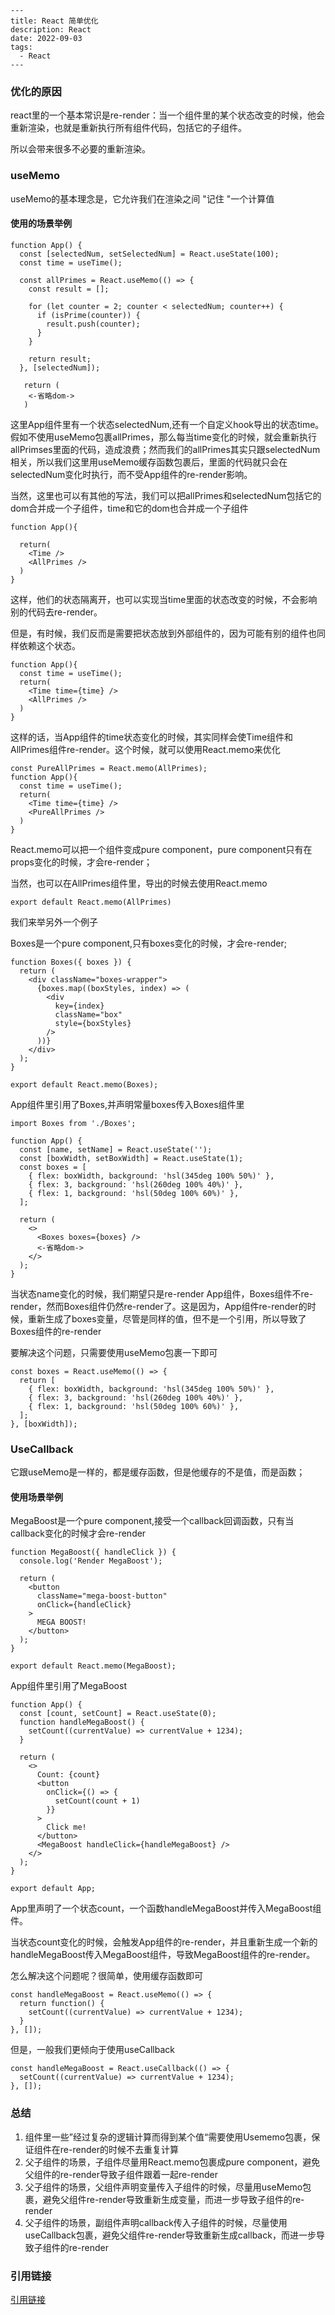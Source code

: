 ```
---
title: React 简单优化
description: React
date: 2022-09-03
tags:
  - React
---
```

### 优化的原因

react里的一个基本常识是re-render：当一个组件里的某个状态改变的时候，他会重新渲染，也就是重新执行所有组件代码，包括它的子组件。

所以会带来很多不必要的重新渲染。

### useMemo

useMemo的基本理念是，它允许我们在渲染之间 "记住 "一个计算值

#### 使用的场景举例

```react
function App() {
  const [selectedNum, setSelectedNum] = React.useState(100);
  const time = useTime();
  
  const allPrimes = React.useMemo(() => {
    const result = [];
    
    for (let counter = 2; counter < selectedNum; counter++) {
      if (isPrime(counter)) {
        result.push(counter);
      }
    }
    
    return result;
  }, [selectedNum]);
  
   return (
    <-省略dom-> 
   )
```

这里App组件里有一个状态selectedNum,还有一个自定义hook导出的状态time。假如不使用useMemo包裹allPrimes，那么每当time变化的时候，就会重新执行allPrimses里面的代码，造成浪费；然而我们的allPrimes其实只跟selectedNum相关，所以我们这里用useMemo缓存函数包裹后，里面的代码就只会在selectedNum变化时执行，而不受App组件的re-render影响。



当然，这里也可以有其他的写法，我们可以把allPrimes和selectedNum包括它的dom合并成一个子组件，time和它的dom也合并成一个子组件

```react
function App(){
  
  return(
  	<Time />
    <AllPrimes />
  )
}
```

这样，他们的状态隔离开，也可以实现当time里面的状态改变的时候，不会影响别的代码去re-render。

但是，有时候，我们反而是需要把状态放到外部组件的，因为可能有别的组件也同样依赖这个状态。

```react
function App(){
  const time = useTime();
  return(
  	<Time time={time} />
    <AllPrimes />
  )
}
```

这样的话，当App组件的time状态变化的时候，其实同样会使Time组件和AllPrimes组件re-render。这个时候，就可以使用React.memo来优化

```react
const PureAllPrimes = React.memo(AllPrimes);
function App(){
  const time = useTime();
  return(
  	<Time time={time} />
    <PureAllPrimes />
  )
}
```

React.memo可以把一个组件变成pure component，pure component只有在props变化的时候，才会re-render；

当然，也可以在AllPrimes组件里，导出的时候去使用React.memo

```react
export default React.memo(AllPrimes)
```



我们来举另外一个例子

Boxes是一个pure component,只有boxes变化的时候，才会re-render;

```react
function Boxes({ boxes }) {
  return (
    <div className="boxes-wrapper">
      {boxes.map((boxStyles, index) => (
        <div
          key={index}
          className="box"
          style={boxStyles}
        />
      ))}
    </div>
  );
}

export default React.memo(Boxes);
```

App组件里引用了Boxes,并声明常量boxes传入Boxes组件里

```react
import Boxes from './Boxes';

function App() {
  const [name, setName] = React.useState('');
  const [boxWidth, setBoxWidth] = React.useState(1);
  const boxes = [
    { flex: boxWidth, background: 'hsl(345deg 100% 50%)' },
    { flex: 3, background: 'hsl(260deg 100% 40%)' },
    { flex: 1, background: 'hsl(50deg 100% 60%)' },
  ];
  
  return (
    <>
      <Boxes boxes={boxes} />
      <-省略dom->
    </>
  );
}
```

当状态name变化的时候，我们期望只是re-render App组件，Boxes组件不re-render，然而Boxes组件仍然re-render了。这是因为，App组件re-render的时候，重新生成了boxes变量，尽管是同样的值，但不是一个引用，所以导致了Boxes组件的re-render

要解决这个问题，只需要使用useMemo包裹一下即可

```react
const boxes = React.useMemo(() => {
  return [
    { flex: boxWidth, background: 'hsl(345deg 100% 50%)' },
    { flex: 3, background: 'hsl(260deg 100% 40%)' },
    { flex: 1, background: 'hsl(50deg 100% 60%)' },
  ];
}, [boxWidth]);
```



### UseCallback

它跟useMemo是一样的，都是缓存函数，但是他缓存的不是值，而是函数；

#### 使用场景举例

MegaBoost是一个pure component,接受一个callback回调函数，只有当callback变化的时候才会re-render

```react
function MegaBoost({ handleClick }) {
  console.log('Render MegaBoost');
  
  return (
    <button
      className="mega-boost-button"
      onClick={handleClick}
    >
      MEGA BOOST!
    </button>
  );
}

export default React.memo(MegaBoost);
```

App组件里引用了MegaBoost

```react
function App() {
  const [count, setCount] = React.useState(0);
  function handleMegaBoost() {
    setCount((currentValue) => currentValue + 1234);
  }

  return (
    <>
      Count: {count}
      <button
        onClick={() => {
          setCount(count + 1)
        }}
      >
        Click me!
      </button>
      <MegaBoost handleClick={handleMegaBoost} />
    </>
  );
}

export default App;
```

App里声明了一个状态count，一个函数handleMegaBoost并传入MegaBoost组件。

当状态count变化的时候，会触发App组件的re-render，并且重新生成一个新的handleMegaBoost传入MegaBoost组件，导致MegaBoost组件的re-render。

怎么解决这个问题呢？很简单，使用缓存函数即可

```react
const handleMegaBoost = React.useMemo(() => {
  return function() {
    setCount((currentValue) => currentValue + 1234);
  }
}, []);
```

但是，一般我们更倾向于使用useCallback

```react
const handleMegaBoost = React.useCallback(() => {
  setCount((currentValue) => currentValue + 1234);
}, []);
```

### 总结

1. 组件里一些”经过复杂的逻辑计算而得到某个值“需要使用Usememo包裹，保证组件在re-render的时候不去重复计算
2. 父子组件的场景，子组件尽量用React.memo包裹成pure component，避免父组件的re-render导致子组件跟着一起re-render
3. 父子组件的场景，父组件声明变量传入子组件的时候，尽量用useMemo包裹，避免父组件re-render导致重新生成变量，而进一步导致子组件的re-render
4. 父子组件的场景，副组件声明callback传入子组件的时候，尽量使用useCallback包裹，避免父组件re-render导致重新生成callback，而进一步导致子组件的re-render

### 引用链接

[引用链接](https://www.joshwcomeau.com/react/usememo-and-usecallback/#use-case-2-preserved-references)